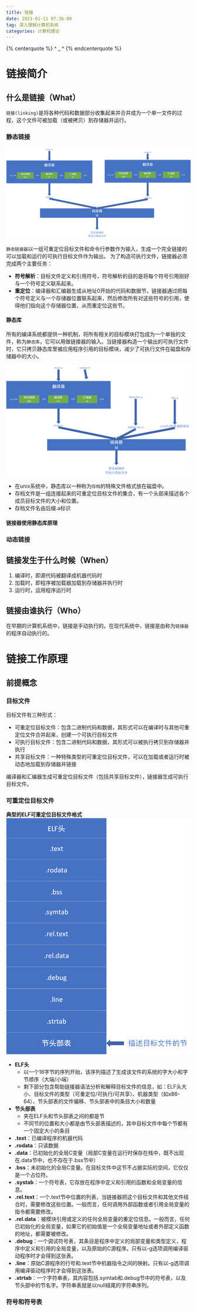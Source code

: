 ```yaml
---
title: 链接
date: 2021-01-11 07:36:09
tag: 深入理解计算机系统
categories: 计算机理论
---
```


{% centerquote %} ^ _ ^ {% endcenterquote %}
<!-- more -->

# 链接简介
## 什么是链接（What）
`链接(linking)`是将各种代码和数据部分收集起来并合并成为一个单一文件的过程，这个文件可被加载（或被拷贝）到存储器并运行。

### 静态链接
![](./链接/1.png)

`静态链接器`以一组可重定位目标文件和命令行参数作为输入，生成一个完全链接的可以加载和运行的可执行目标文件作为输出。
为了构造可执行文件，链接器必须完成两个主要任务：
- **符号解析**：目标文件定义和引用符号，符号解析的目的是将每个符号引用刚好与一个符号定义联系起来。
- **重定位**：编译器和汇编器生成从地址0开始的代码和数据节，链接器通过把每个符号定义与一个存储器位置联系起来，然后修改所有对这些符号的引用，使得他们指向这个存储器位置，从而重定位这些节。

#### 静态库
所有的编译系统都提供一种机制，将所有相关的目标模块打包成为一个单独的文件，称为`静态库`，它可以用做链接器的输入。当链接器构造一个输出的可执行文件时，它只拷贝静态库里被应用程序引用的目标模块，减少了可执行文件在磁盘和存储器中的大小。

![](./链接/2.png)

- 在unix系统中，静态库以一种称为`存档`的特殊文件格式放在磁盘中。
- 存档文件是一组连接起来的可重定位目标文件的集合，有一个头部来描述各个成员目标文件的大小和位置。
- 存档文件名由后缀.a标识

#### 链接器使用静态库原理


### 动态链接


## 链接发生于什么时候（When）
1. 编译时，即源代码被翻译成机器代码时
2. 加载时，即程序被加载器加载到存储器并执行时
3. 运行时，运用程序运行时

## 链接由谁执行（Who）
在早期的计算机系统中，链接是手动执行的。在现代系统中，链接是由称为`链接器`的程序自动执行的。


# 链接工作原理
## 前提概念
### 目标文件
目标文件有三种形式：
- 可重定位目标文件：包含二进制代码和数据，其形式可以在编译时与其他可重定位文件合并起来，创建一个可执行目标文件
- 可执行目标文件：包含二进制代码和数据，其形式可以被执行拷贝到存储器并执行
- 共享目标文件：一种特殊类型的可重定位目标文件，可以在加载或者运行时被动态地加载到存储器并链接

编译器和汇编器生成可重定位目标文件（包括共享目标文件），链接器生成可执行目标文件。

### 可重定位目标文件
**典型的ELF可重定位目标文件格式**
![](./链接/3.png)

- **ELF头**
  - 以一个16字节的序列开始，该序列描述了生成该文件的系统的字大小和字节顺序（大端/小端）
  - 剩下部分包含帮助链接器语法分析和解释目标文件的信息，如：ELF头大小、目标文件的类型（可重定位/可执行/可共享）、机器类型（如x86-64）、节头部表的文件偏移、节头部表中的条目大小和数量
- **节头部表**
  - 夹在ELF头和节头部表之间的都是节
  - 不同节的位置和大小都是由节头部表描述的，其中目标文件中每个节都有一个固定大小的条目
- **.text**：已编译程序的机器代码
- **.rodata**：只读数据
- **.data**：已初始化的全局C变量（局部C变量在运行时保存在栈中，既不出现在.data节中，也不存在于.bss节中）
- **.bss**：未初始化的全局C变量。在目标文件中这节不占据实际的空间，它仅仅是一个占位符。
- **.systab**：一个符号表，它存放在程序中定义和引用的函数和全局变量的信息。
- **.rel.text**：一个.text节中位置的列表，当链接器把这个目标文件和其他文件结合时，需要修改这些位置。一般而言，任何调用外部函数或者引用全局变量的指令都需要修改。
- **.rel.data**：被模块引用或定义的任何全局变量的重定位信息。一般而言，任何已初始化的全局变量，如果它的初始值是一个全局变量地址或者外部定义函数的地址，都需要被修改。
- **.debug**：一个调试符号表，其条目是程序中定义的局部变量和类型定义，程序中定义和引用的全局变量，以及原始的C源程序。只有以-g选项调用编译驱动程序时才会得到这张表。
- **.line**：原始C源程序的行号和.text节中机器指令之间的映射。只有以-g选项调用编译驱动程序时才会得到这张表。
- **.strtab**：一个字符串表，其内容包括.symtab和.debug节中的符号表，以及节头部中的节名字。字符串表就是以null结尾的字符串序列。

### 符号和符号表

